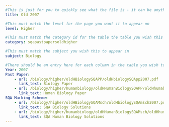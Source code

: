 ```yaml
---
#This is just for you to quickly see what the file is - it can be anything you want
title: Old 2007

#This must match the level for the page you want it to appear on
level: Higher

#This must match the category id for the table the table you wish this to appear in
category: sqapastpapersoldhigher

#This must match the subject you wish this to appear in
subject: Biology

#There should be an entry here for each column in the table you wish to populate:
Year: 2007
Past Paper:
    - url: /biology/higher/oldHBiologySQAPP/oldHbiologySQApp2007.pdf
      link_text: Biology Paper
    - url: /biology/higher/humanbiology/oldHHumanBiologySQAPP/oldHhumabioSQApp2007.pdf
      link_text: Human Biology Paper
SQA Marking Scheme:
    - url: /biology/higher/oldHBiologySQAMsch/oldHbiologySQAmsch2007.pdf
      link_text: SQA Biology Solutions
    - url: /biology/higher/humanbiology/oldHHumanBiologySQAMsch/oldHhumanbioSQAmsch2007.pdf
      link_text: SQA Human Biology Solutions
---
```


